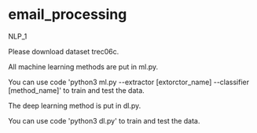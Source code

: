 # email_processing

NLP_1

Please download dataset trec06c.

All machine learning methods are put in ml.py.

You can use code 'python3 ml.py --extractor [extorctor_name] --classifier [method_name]' to train and test the data.

The deep learning method is put in dl.py.

You can use code 'python3 dl.py' to train and test the data.
